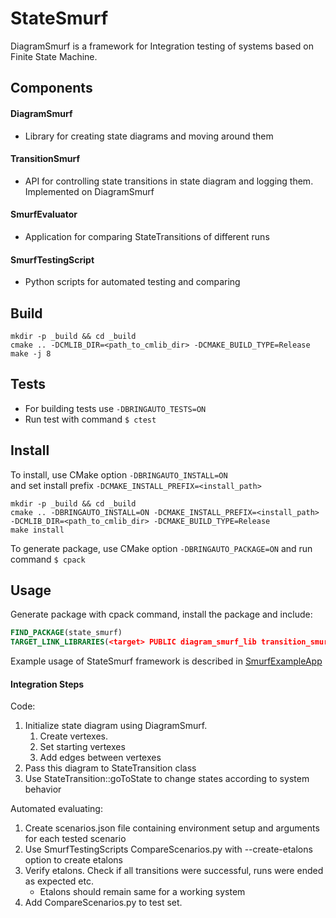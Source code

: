 # StateSmurf
DiagramSmurf is a framework for Integration testing of systems based on Finite State Machine.

## Components
#### DiagramSmurf
- Library for creating state diagrams and moving around them
#### TransitionSmurf
- API for controlling state transitions in state diagram and logging them. Implemented on DiagramSmurf
#### SmurfEvaluator
- Application for comparing StateTransitions of different runs
#### SmurfTestingScript
- Python scripts for automated testing and comparing

## Build
```
mkdir -p _build && cd _build
cmake .. -DCMLIB_DIR=<path_to_cmlib_dir> -DCMAKE_BUILD_TYPE=Release
make -j 8
```
## Tests
- For building tests use `-DBRINGAUTO_TESTS=ON`
- Run test with command `$ ctest`
## Install
To install, use CMake option `-DBRINGAUTO_INSTALL=ON`  
and set install prefix `-DCMAKE_INSTALL_PREFIX=<install_path>`
```
mkdir -p _build && cd _build
cmake .. -DBRINGAUTO_INSTALL=ON -DCMAKE_INSTALL_PREFIX=<install_path> -DCMLIB_DIR=<path_to_cmlib_dir> -DCMAKE_BUILD_TYPE=Release
make install
```
To generate package, use CMake option `-DBRINGAUTO_PACKAGE=ON` and run command `$ cpack`

## Usage
Generate package with cpack command, install the package and include:
```CMake
FIND_PACKAGE(state_smurf)
TARGET_LINK_LIBRARIES(<target> PUBLIC diagram_smurf_lib transition_smurf_lib)
```
Example usage of StateSmurf framework is described in [SmurfExampleApp](https://github.com/Melky-Phoe/StateSmurf/tree/master/SmurfExampleApp)


#### Integration Steps
Code:
1. Initialize state diagram using DiagramSmurf.
    1. Create vertexes.
    2. Set starting vertexes
    3. Add edges between vertexes
2. Pass this diagram to StateTransition class
3. Use StateTransition::goToState to change states according to system behavior

Automated evaluating:
1. Create scenarios.json file containing environment setup and arguments for each tested scenario 
2. Use SmurfTestingScripts CompareScenarios.py with --create-etalons option to create etalons
3. Verify etalons. Check if all transitions were successful, runs were ended as expected etc.
   - Etalons should remain same for a working system
4. Add CompareScenarios.py to test set.